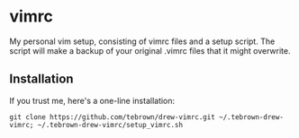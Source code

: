 vimrc
=====

My personal vim setup, consisting of vimrc files and a setup script.
The script will make a backup of your original .vimrc files that it might overwrite.

Installation
-----
If you trust me, here's a one-line installation:

    git clone https://github.com/tebrown/drew-vimrc.git ~/.tebrown-drew-vimrc; ~/.tebrown-drew-vimrc/setup_vimrc.sh
